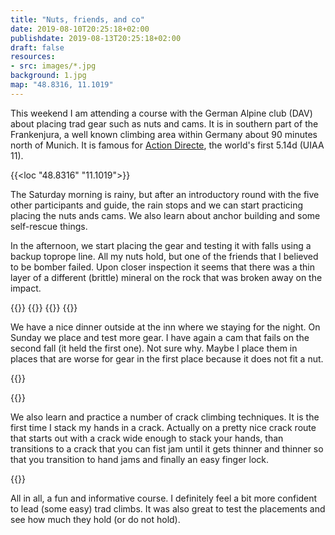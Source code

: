 ```yaml
---
title: "Nuts, friends, and co"
date: 2019-08-10T20:25:18+02:00
publishdate: 2019-08-13T20:25:18+02:00
draft: false
resources:
- src: images/*.jpg
background: 1.jpg
map: "48.8316, 11.1019"
---
```


This weekend I am attending a course with the German Alpine club (DAV) about
placing trad gear such as nuts and cams. It is in southern part of the
Frankenjura, a well known climbing area within Germany about 90 minutes north of
Munich. It is famous for [Action
Directe](https://en.wikipedia.org/wiki/Action_Directe_(climb)), the world's
first 5.14d (UIAA 11).

{{<loc "48.8316" "11.1019">}}

The Saturday morning is rainy, but after an introductory round with the five
other participants and guide, the rain
stops and we can start practicing placing the nuts ands cams. We also learn
about anchor building and some self-rescue things.

In the afternoon, we start placing the gear and testing it with falls using
a backup toprope line. All my nuts hold, but one of the friends that I believed
to be bomber failed. Upon closer inspection it seems that there was a thin layer
of a different (brittle) mineral on the rock that was broken away on the impact.

{{<gallery large="true">}}
{{<rimg src="2.jpg" caption="Placing friends">}}
{{<rimg src="4.jpg" alt="Me climbing">}}
{{</gallery>}}

We have a nice dinner outside at the inn where we staying for the night. On
Sunday we place and test more gear. I have again a cam that fails on the second
fall (it held the first one). Not sure why. Maybe I place them in places that
are worse for gear in the first place because it does not fit a nut.

{{<rimg src="5.jpg" caption="The Sunday morning is a bit foggy">}}

{{<rimg src="6.jpg" caption="Morning view">}}

We also learn and practice a number of crack climbing techniques. It is the
first time I stack my hands in a crack. Actually on a pretty nice crack route
that starts out with a crack wide enough to stack your hands, than transitions
to a crack that you can fist jam until it gets thinner and thinner so that you
transition to hand jams and finally an easy finger lock.

{{<rimg src="7.jpg" caption="Hand and foot jamming in the crux of the route">}}

All in all, a fun and informative course. I definitely feel a bit more confident
to lead (some easy) trad climbs. It was also great to test the placements and
see how much they hold (or do not hold).

